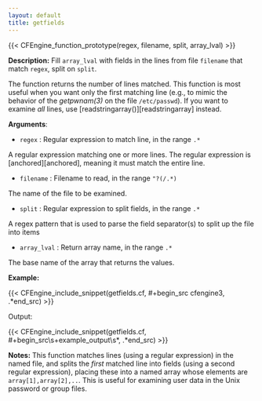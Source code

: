 ```yaml
---
layout: default
title: getfields
---
```


{{< CFEngine_function_prototype(regex, filename, split, array_lval) >}}

**Description:** Fill `array_lval` with fields in the lines from file `filename` that match `regex`, split on `split`.

The function returns the number of lines matched. This function is most
useful when you want only the first matching line (e.g., to mimic the
behavior of the *getpwnam(3)* on the file `/etc/passwd`). If you want to
examine *all* lines, use [readstringarray()][readstringarray] instead.

**Arguments**:

* `regex` : Regular expression to match line, in the range `.*`

A regular expression matching one or more lines. The regular expression
is [anchored][anchored], meaning it must match the entire line.

* `filename` : Filename to read, in the range `"?(/.*)`

The name of the file to be examined.

* `split` : Regular expression to split fields, in the range `.*`

A regex pattern that is used to parse the field separator(s) to split up
the file into items

* `array_lval` : Return array name, in the range `.*`

The base name of the array that returns the values.

**Example:**

{{< CFEngine_include_snippet(getfields.cf, #\+begin_src cfengine3, .*end_src) >}}

Output:

{{< CFEngine_include_snippet(getfields.cf, #\+begin_src\s+example_output\s*, .*end_src) >}}

**Notes:**
This function matches lines (using a regular expression) in the named
file, and splits the *first* matched line into fields (using a second
regular expression), placing these into a named array whose elements are
`array[1],array[2],..`. This is useful for examining user data in the
Unix password or group files.
